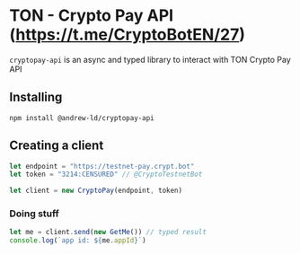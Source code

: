 # TON - Crypto Pay API (https://t.me/CryptoBotEN/27)
`cryptopay-api` is an async and typed library to interact with TON Crypto Pay API

## Installing
``npm install @andrew-ld/cryptopay-api``


## Creating a client
```typescript
let endpoint = "https://testnet-pay.crypt.bot"
let token = "3214:CENSURED" // @CryptoTestnetBot

let client = new CryptoPay(endpoint, token)
```

### Doing stuff
```typescript
let me = client.send(new GetMe()) // typed result
console.log(`app id: ${me.appId}`)
```
